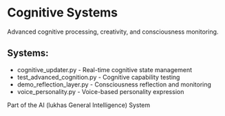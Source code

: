# Cognitive Systems

Advanced cognitive processing, creativity, and consciousness monitoring.

## Systems:
- cognitive_updater.py - Real-time cognitive state management
- test_advanced_cognition.py - Cognitive capability testing
- demo_reflection_layer.py - Consciousness reflection and monitoring
- voice_personality.py - Voice-based personality expression

Part of the AI (lukhas General Intelligence) System
